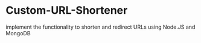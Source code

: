 # Custom-URL-Shortener
implement the functionality to shorten and redirect URLs using Node.JS and MongoDB
